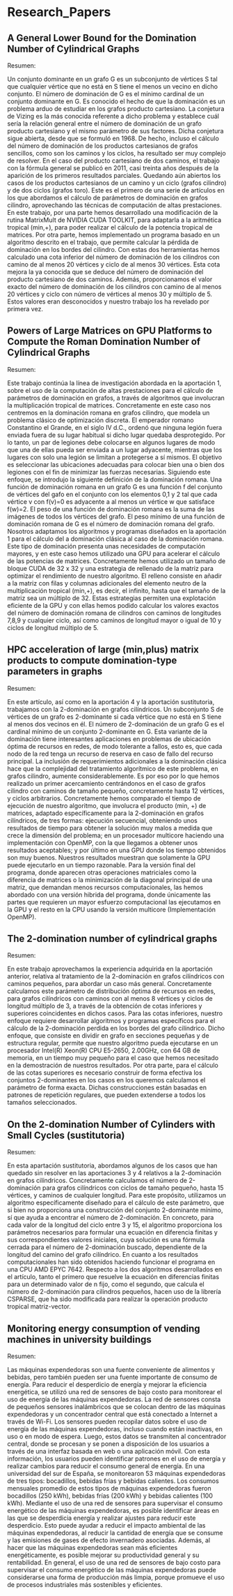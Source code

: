# Research_Papers

## A General Lower Bound for the Domination Number of Cylindrical Graphs

Resumen:

Un conjunto dominante en un grafo G es un subconjunto de vértices S tal que cualquier vértice que no está en S tiene el menos un vecino en dicho conjunto. El número de dominación de G es el mínimo cardinal de un conjunto dominante en G. Es conocido el hecho de que la dominación es un problema arduo de estudiar en los grafos producto cartesiano. La conjetura de Vizing es la más conocida referente a dicho problema y establece cuál sería la relación general entre el número de dominación de un grafo producto cartesiano y el mismo parámetro de sus factores. Dicha conjetura sigue abierta, desde que se formuló en 1968. De hecho, incluso el cálculo del número de dominación de los productos cartesianos de grafos sencillos, como son los caminos y los ciclos, ha resultado ser muy complejo de resolver. En el caso del producto cartesiano de dos caminos, el trabajo con la fórmula general se publicó en 2011, casi treinta años después de la aparición de los primeros resultados parciales. Quedando aún abiertos los casos de los productos cartesianos de un camino y un ciclo (grafos cilindro) y de dos ciclos (grafos toro). Este es el primero de una serie de artículos en los que abordamos el cálculo de parámetros de dominación en grafos cilindro, aprovechando las técnicas de computación de altas prestaciones.  En este trabajo, por una parte hemos desarrollado una modificación de la rutina MatrixMult de NVIDIA CUDA TOOLKIT, para adaptarla a la aritmética tropical (min,+), para poder realizar el cálculo de la potencia tropical de matrices. Por otra parte, hemos implementado un programa basado en un algoritmo descrito en el trabajo, que permite calcular la pérdida de dominación en los bordes del cilindro. Con estas dos herramientas hemos calculado una cota inferior del número de dominación de los cilindros con camino de al menos 20 vértices y ciclo de al menos 30 vértices. Esta cota mejora la ya conocida que se deduce del número de dominación del producto cartesiano de dos caminos. Además, proporcionamos el valor exacto del número de dominación de los cilindros con camino de al menos 20 vértices y ciclo con número de vértices al menos 30 y múltiplo de 5. Estos valores eran desconocidos y nuestro trabajo los ha revelado por primera vez. 

## Powers of Large Matrices on GPU Platforms to Compute the Roman Domination Number of Cylindrical Graphs

Resumen:

Este trabajo continúa la línea de investigación abordada en la aportación 1, sobre el uso de la computación de altas prestaciones para el cálculo de parámetros de dominación en grafos, a través de algoritmos que involucran la multiplicación tropical de matrices. Concretamente en este caso nos centremos en la dominación romana en grafos cilindro, que modela un problema clásico de optimización discreta. El emperador romano Constantino el Grande, en el siglo IV d.C., ordenó que ninguna legión fuera enviada fuera de su lugar habitual si dicho lugar quedaba desprotegido. Por lo tanto, un par de legiones debe colocarse en algunos lugares de modo que una de ellas pueda ser enviada a un lugar adyacente, mientras que los lugares con solo una legión se limitan a protegerse a sí mismos. El objetivo es seleccionar las ubicaciones adecuadas para colocar bien una o bien dos legiones con el fin de minimizar las fuerzas necesarias. Siguiendo este enfoque, se introdujo la siguiente definición de la dominación romana. Una función de dominación romana en un grafo G es una función f del conjunto de vértices del gafo en el conjunto con los elementos 0,1 y 2 tal que cada vértice v con f(v)=0 es adyacente a al menos un vértice w que satisface f(w)=2. El peso de una función de dominación romana es la suma de las imágenes de todos los vértices del grafo. El peso mínimo de una función de dominación romana de G es el número de dominación romana del grafo. Nosotros adaptamos los algoritmos y programas diseñados en la aportación 1 para el cálculo del a dominación clásica al caso de la dominación romana. Este tipo de dominación presenta unas necesidades de computación mayores, y en este caso hemos utilizado una GPU para acelerar el cálculo de las potencias de matrices. Concretamente hemos utilizado un tamaño de bloque CUDA de 32 x 32 y una estrategia de rellenado de la matriz  para optimizar el rendimiento de nuestro algoritmo. El relleno consiste en añadir a la matriz con filas y columnas adicionales del elemento neutro de la multiplicación tropical (min,+), es decir, el infinito, hasta que el tamaño de la matriz sea un múltiplo de 32. Estas estrategias permiten una explotación eficiente de la GPU y con ellas hemos podido calcular los valores exactos del número de dominación romana de cilindros con caminos de longitudes 7,8,9 y cualquier ciclo, así como caminos de longitud mayor o igual de  10 y ciclos de longitud múltiplo de 5.

## HPC acceleration of large (min,plus) matrix products to compute domination-type parameters in graphs

Resumen:

En este artículo, así como en la aportación 4 y la aportación sustitutoria, trabajamos con la 2-dominación en grafos cilíndricos. Un subconjunto S de vértices de un grafo es 2-dominante si cada vértice que no está en S tiene al menos dos vecinos en él. El número de 2-dominación de un grafo G es el cardinal mínimo de un conjunto 2-dominante en G. Esta variante de la dominación tiene interesantes aplicaciones en problemas de ubicación óptima de recursos en redes, de modo tolerante a fallos, esto es, que cada nodo de la red tenga un recurso de reserva en caso de fallo del recurso principal. La inclusión de requerimientos adicionales a la dominación clásica hace que la complejidad del tratamiento algorítmico de este problema, en grafos cilindro, aumente considerablemente. Es por eso por lo que hemos realizado un primer acercamiento centrándonos en el caso de grafos cilindro con caminos de tamaño pequeño, concretamente hasta 12 vértices, y ciclos arbitrarios. Concretamente hemos comparado el tiempo de ejecución de nuestro algoritmo, que involucra el producto (min, +) de matrices, adaptado específicamente para la 2-dominación en grafos cilíndricos, de tres formas:  ejecución secuencial, obteniendo unos resultados de tiempo para obtener la solución muy malos a medida que crece la dimensión del problema; en un procesador multicore haciendo una implementación con OpenMP, con la que llegamos a obtener unos resultados aceptables; y por último en una GPU donde los tiempo obtenidos son muy buenos. Nuestros resultados muestran que solamente la GPU puede ejecutarlo en un tiempo razonable. Para la versión final del programa, donde aparecen otras operaciones matriciales como la diferencia de matrices o la minimización de la diagonal principal de una matriz, que demandan menos recursos computacionales, las hemos abordado con una versión hibrida del programa, donde únicamente las partes que requieren un mayor esfuerzo computacional las ejecutamos en la GPU y el resto en la CPU usando la versión multicore (Implementación OpenMP).


## The 2-domination number of cylindrical graphs

Resumen:

En este trabajo aprovechamos la experiencia adquirida en la aportación anterior, relativa al tratamiento de la 2-dominación en grafos cilíndricos con caminos pequeños, para abordar un caso más general. Concretamente calculamos este parámetro de distribución óptima de recursos en redes, para grafos cilíndricos con caminos con al menos 8 vértices y ciclos de longitud múltiplo de 3, a través de la obtención de cotas inferiores y superiores coincidentes en dichos casos. Para las cotas inferiores, nuestro enfoque requiere desarrollar algoritmos y programas específicos para el cálculo de la 2-dominación perdida en los bordes del grafo cilíndrico. Dicho enfoque, que consiste en dividir en grafo en secciones pequeñas y de estructura regular, permite que nuestro algoritmo pueda ejecutarse en un procesador Intel(R) Xeon(R) CPU E5-2650, 2.00GHz, con 64 GB de memoria, en un tiempo muy pequeño para el caso que hemos necesitado en la demostración de nuestros resultados. Por otra parte, para el cálculo de las cotas superiores es necesario construir de forma efectiva los conjuntos 2-dominantes en los casos en los queremos calculamos el parámetro de forma exacta. Dichas construcciones están basadas en patrones de repetición regulares, que pueden extenderse a todos los tamaños seleccionados.

## On the 2-domination Number of Cylinders with Small Cycles (sustitutoria)

Resumen:

En esta apartación sustitutoria, abordamos algunos de los casos que han quedado sin resolver en las aportaciones 3 y 4 relativos a la 2-dominación en grafos cilíndricos. Concretamente calculamos el número de 2-dominación para grafos cilíndricos con ciclos de tamaño pequeño, hasta 15 vértices, y caminos de cualquier longitud. Para este propósito, utilizamos un algoritmo específicamente diseñado para el cálculo de este parámetro, que si bien no proporciona una construcción del conjunto 2-dominante mínimo, sí que ayuda a encontrar el número de 2-dominación. En concreto, para cada valor de la longitud del ciclo entre 3 y 15, el algoritmo proporciona los parámetros necesarios para formular una ecuación en diferencia finitas y sus correspondientes valores iniciales, cuya solución es una fórmula cerrada para el número de 2-dominación buscado, dependiente de la longitud del camino del grafo cilíndrico. En cuanto a los resultados computacionales han sido obtenidos haciendo funcionar el programa en una CPU AMD EPYC 7642. Respecto a los dos algoritmos desarrollados en el artículo, tanto el primero que resuelve la ecuación en diferencias finitas para un determinado valor de n fijo, como el segundo, que calcula el número de 2-dominación para cilindros pequeños, hacen uso de la librería CSPARSE, que ha sido modificada para realizar la operación producto tropical matriz-vector. 


## Monitoring energy consumption of vending machines in university buildings

Resumen:

Las máquinas expendedoras son una fuente conveniente de alimentos y bebidas, pero también pueden ser una fuente importante de consumo de energía. Para reducir el desperdicio de energía y mejorar la eficiencia energética, se utilizó una red de sensores de bajo costo para monitorear el uso de energía de las máquinas expendedoras. La red de sensores consta de pequeños sensores inalámbricos que se colocan dentro de las máquinas expendedoras y un concentrador central que está conectado a Internet a través de Wi-Fi. Los sensores pueden recopilar datos sobre el uso de energía de las máquinas expendedoras, incluso cuando están inactivas, en uso o en modo de espera. Luego, estos datos se transmiten al concentrador central, donde se procesan y se ponen a disposición de los usuarios a través de una interfaz basada en web o una aplicación móvil. Con esta información, los usuarios pueden identificar patrones en el uso de energía y realizar cambios para reducir el consumo general de energía. En una universidad del sur de España, se monitorearon 53 máquinas expendedoras de tres tipos: bocadillos, bebidas frías y bebidas calientes. Los consumos mensuales promedio de estos tipos de máquinas expendedoras fueron bocadillos (250 kWh), bebidas frías (200 kWh) y bebidas calientes (100 kWh). Mediante el uso de una red de sensores para supervisar el consumo energético de las máquinas expendedoras, es posible identificar áreas en las que se desperdicia energía y realizar ajustes para reducir este desperdicio. Esto puede ayudar a reducir el impacto ambiental de las máquinas expendedoras, al reducir la cantidad de energía que se consume y las emisiones de gases de efecto invernadero asociadas. Además, al hacer que las máquinas expendedoras sean más eficientes energéticamente, es posible mejorar su productividad general y su rentabilidad. En general, el uso de una red de sensores de bajo costo para supervisar el consumo energético de las máquinas expendedoras puede considerarse una forma de producción más limpia, porque promueve el uso de procesos industriales más sostenibles y eficientes.





